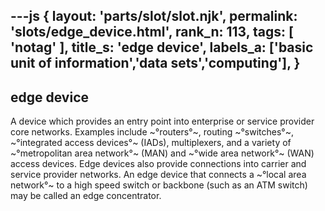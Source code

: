 ---js
{
  layout: 'parts/slot/slot.njk',
  permalink: 'slots/edge_device.html',
  rank_n: 113,
  tags: [ 'notag' ],
  title_s: 'edge device',
  labels_a: ['basic unit of information','data sets','computing'],
}
---
## edge device

A device which provides an entry point into enterprise or service provider core networks. Examples include ~°routers°~, routing ~°switches°~, ~°integrated access devices°~ (IADs), multiplexers, and a variety of ~°metropolitan area network°~ (MAN) and ~°wide area network°~ (WAN) access devices.  Edge devices also provide connections into carrier and service provider networks. An edge device that connects a ~°local area network°~ to a high speed switch or backbone (such as an ATM switch) may be called an edge concentrator.
